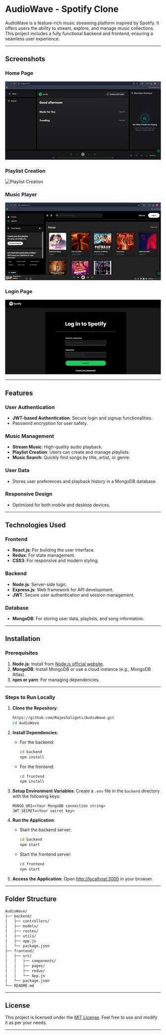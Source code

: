 # AudioWave - Spotify Clone

AudioWave is a feature-rich music streaming platform inspired by Spotify. It offers users the ability to stream, explore, and manage music collections. This project includes a fully functional backend and frontend, ensuring a seamless user experience.

---

## Screenshots

### Home Page
![Home Page](media/home_page.png)

### Playlist Creation
![Playlist Creation](media/playlist_creation.png)

### Music Player
![Music Player](media/music_player.png)

### Login Page
![Login Page](media/login_page.png)


---

## Features

### User Authentication
- **JWT-based Authentication**: Secure login and signup functionalities.
- Password encryption for user safety.

### Music Management
- **Stream Music**: High-quality audio playback.
- **Playlist Creation**: Users can create and manage playlists.
- **Music Search**: Quickly find songs by title, artist, or genre.

### User Data
- Stores user preferences and playback history in a MongoDB database.

### Responsive Design
- Optimized for both mobile and desktop devices.

---

## Technologies Used

### Frontend
- **React.js**: For building the user interface.
- **Redux**: For state management.
- **CSS3**: For responsive and modern styling.

### Backend
- **Node.js**: Server-side logic.
- **Express.js**: Web framework for API development.
- **JWT**: Secure user authentication and session management.

### Database
- **MongoDB**: For storing user data, playlists, and song information.

---

## Installation

### Prerequisites
1. **Node.js**: Install from [Node.js official website](https://nodejs.org/).
2. **MongoDB**: Install MongoDB or use a cloud instance (e.g., MongoDB Atlas).
3. **npm or yarn**: For managing dependencies.

---

### Steps to Run Locally

1. **Clone the Repository**:
   ```bash
   https://github.com/Rajeshaligeti/AudioWave.git
   cd AudioWave
   ```

2. **Install Dependencies**:
   - For the backend:
     ```bash
     cd backend
     npm install
     ```
   - For the frontend:
     ```bash
     cd frontend
     npm install
     ```

3. **Setup Environment Variables**:
   Create a `.env` file in the `backend` directory with the following keys:
   ```
   MONGO_URI=<Your MongoDB connection string>
   JWT_SECRET=<Your secret key>
   ```

4. **Run the Application**:
   - Start the backend server:
     ```bash
     cd backend
     npm start
     ```
   - Start the frontend server:
     ```bash
     cd frontend
     npm start
     ```

5. **Access the Application**:
   Open [http://localhost:3000](http://localhost:3000) in your browser.

---

## Folder Structure
```
AudioWave/
├── backend/
│   ├── controllers/
│   ├── models/
│   ├── routes/
│   ├── utils/
│   ├── app.js
│   └── package.json
├── frontend/
│   ├── src/
│   │   ├── components/
│   │   ├── pages/
│   │   ├── redux/
│   │   └── App.js
│   └── package.json
└── README.md
```
---

## License

This project is licensed under the [MIT License](LICENSE). Feel free to use and modify it as per your needs.

---
